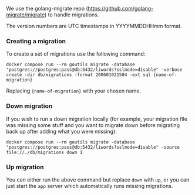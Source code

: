 We use the golang-migrate repo (https://github.com/golang-migrate/migrate) to handle migrations.

The version numbers are UTC timestamps in YYYYMMDDHHmm format.

### Creating a migration

To create a set of migrations use the following command:

```
docker compose run --rm goutils migrate -database "postgres://postgres:pass@db:5432/liwords?sslmode=disable" -verbose  create -dir db/migrations -format 200601021504 -ext sql {name-of-migration}
```

Replacing `{name-of-migration}` with your chosen name.


### Down migration

If you wish to run a down migration locally (for example, your migration file was missing some stuff and you want to migrate down before migrating back up after adding what you were missing):

```
docker compose run --rm goutils migrate -database "postgres://postgres:pass@db:5432/liwords?sslmode=disable" -source file://./db/migrations down 1
```

### Up migration

You can either run the above command but replace `down` with `up`, or you can just start the `app` server which automatically runs missing migrations.
